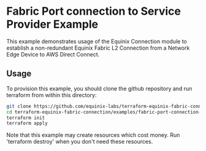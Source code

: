 # Fabric Port connection to Service Provider Example

This example demonstrates usage of the Equinix Connection module to establish
a non-redundant Equinix Fabric L2 Connection from a
Network Edge Device to AWS Direct Connect.

## Usage

To provision this example, you should clone the github repository and run
terraform from within this directory:

```bash
git clone https://github.com/equinix-labs/terraform-equinix-fabric-connection.git
cd terraform-equinix-fabric-connection/examples/fabric-port-connection-to-sp
terraform init
terraform apply
```

Note that this example may create resources which cost money. Run
'terraform destroy' when you don't need these resources.

<!-- BEGIN_TF_DOCS -->
<!-- END_TF_DOCS -->
